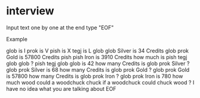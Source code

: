 # interview


Input text one by one at the end type "EOF"

Example 

glob is I
prok is V
pish is X
tegj is L
glob glob Silver is 34 Credits
glob prok Gold is 57800 Credits
pish pish Iron is 3910 Credits
how much is pish tegj glob glob ?
pish tegj glob glob  is 42
how many Credits is glob prok Silver ?
glob prok Silver  is 68
how many Credits is glob prok Gold ?
glob prok Gold  is 57800
how many Credits is glob prok Iron ?
glob prok Iron  is 780
how much wood could a woodchuck chuck if a woodchuck could chuck wood ?
I have no idea what you are talking about
EOF
